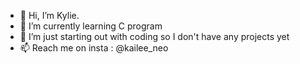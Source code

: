 - 👋 Hi, I’m Kylie.
- 🌱 I’m currently learning C program 
- 💞️ I’m just starting out with coding so I don't have any projects yet
- 📫 Reach me on insta : @kailee_neo 

<!---
Kaileeneo/Kaileeneo is a ✨ special ✨ repository because its `README.md` (this file) appears on your GitHub profile.
You can click the Preview link to take a look at your changes.
--->
